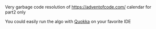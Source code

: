 Very garbage code resolution of https://adventofcode.com/ calendar for part2 only

You could easily run the algo with [Quokka](https://quokkajs.com/) on your favorite IDE
